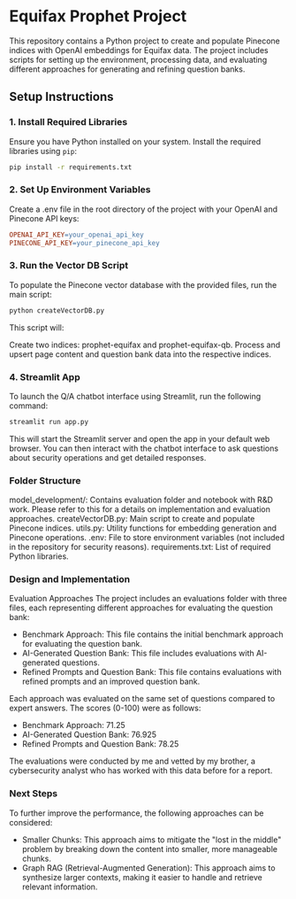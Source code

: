 # Equifax Prophet Project

This repository contains a Python project to create and populate Pinecone indices with OpenAI embeddings for Equifax data. The project includes scripts for setting up the environment, processing data, and evaluating different approaches for generating and refining question banks.

## Setup Instructions

### 1. Install Required Libraries

Ensure you have Python installed on your system. Install the required libraries using `pip`:

```sh
pip install -r requirements.txt
```
### 2. Set Up Environment Variables

Create a .env file in the root directory of the project with your OpenAI and Pinecone API keys:

```makefile
OPENAI_API_KEY=your_openai_api_key
PINECONE_API_KEY=your_pinecone_api_key
```
### 3. Run the Vector DB Script

To populate the Pinecone vector database with the provided files, run the main script:

```sh
python createVectorDB.py
```

This script will:

Create two indices: prophet-equifax and prophet-equifax-qb.
Process and upsert page content and question bank data into the respective indices.

### 4. Streamlit App

To launch the Q/A chatbot interface using Streamlit, run the following command:

```sh
streamlit run app.py
```
This will start the Streamlit server and open the app in your default web browser. You can then interact with the chatbot interface to ask questions about security operations and get detailed responses.

### Folder Structure
model_development/: Contains evaluation folder and notebook with R&D work. Please refer to this for a details on implementation and evaluation approaches. 
createVectorDB.py: Main script to create and populate Pinecone indices.
utils.py: Utility functions for embedding generation and Pinecone operations.
.env: File to store environment variables (not included in the repository for security reasons).
requirements.txt: List of required Python libraries.


### Design and Implementation
Evaluation Approaches
The project includes an evaluations folder with three files, each representing different approaches for evaluating the question bank:

- Benchmark Approach: This file contains the initial benchmark approach for evaluating the question bank.
- AI-Generated Question Bank: This file includes evaluations with AI-generated questions.
- Refined Prompts and Question Bank: This file contains evaluations with refined prompts and an improved question bank.

Each approach was evaluated on the same set of questions compared to expert answers. The scores (0-100) were as follows:

- Benchmark Approach: 71.25
- AI-Generated Question Bank: 76.925
- Refined Prompts and Question Bank: 78.25

The evaluations were conducted by me and vetted by my brother, a cybersecurity analyst who has worked with this data before for a report.

### Next Steps
To further improve the performance, the following approaches can be considered:

- Smaller Chunks: This approach aims to mitigate the "lost in the middle" problem by breaking down the content into smaller, more manageable chunks.
- Graph RAG (Retrieval-Augmented Generation): This approach aims to synthesize larger contexts, making it easier to handle and retrieve relevant information.

